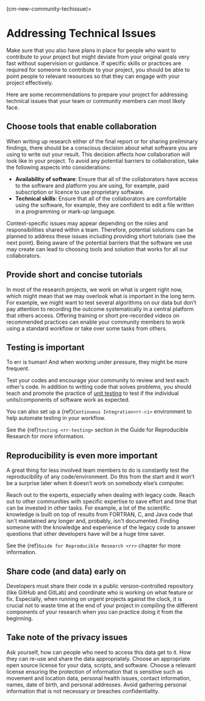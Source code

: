 (cm-new-community-techissue)=
# Addressing Technical Issues

Make sure that you also have plans in place for people who want to contribute to your project but might deviate from your original goals very fast without supervision or guidance.
If specific skills or practices are required for someone to contribute to your project, you should be able to point people to relevant resources so that they can engage with your project effectively.

Here are some recommendations to prepare your project for addressing technical issues that your team or community members can most likely face.

## Choose tools that enable collaboration

When writing up research either of the final report or for sharing preliminary findings, there should be a conscious decision about what software you are using to write out your result. 
This decision affects how collaboration will look like in your project. 
To avoid any potential barriers to collaboration, take the following aspects into considerations:
* **Availability of software**: Ensure that all of the collaborators have access to the software and platform you are using, for example, paid subscription or licence to use proprietary software.
* **Technical skills**: Ensure that all of the collaborators are comfortable using the software, for example, they are confident to edit a file written in a programming or mark-up language.

Context-specific issues may appear depending on the roles and responsibilities shared within a team.
Therefore, potential solutions can be planned to address these issues including providing short tutorials (see the next point). 
Being aware of the potential barriers that the software we use may create can lead to choosing tools and solution that works for all our collaborators.

## Provide short and concise tutorials

In most of the research projects, we work on what is urgent right now, which might mean that we may overlook what is important in the long term.
For example, we might want to test several algorithms on our data but don’t pay attention to recording the outcome systematically in a central platform that others access.
Offering training or short pre-recorded videos on recommended practices can enable your community members to work using a standard workflow or take over some tasks from others.

## Testing is important

To err is human! And when working under pressure, they might be more frequent.

Test your codes and encourage your community to review and test each other's code.
In addition to writing code that solves problems, you should teach and promote the practice of [unit testing](http://softwaretestingfundamentals.com/unit-testing/) to test if the individual units/components of software work as expected.

You can also set up a {ref}`Continuous Integration<rr-ci>` environment to help automate testing in your workflow.

See the {ref}`testing <rr-testing>` section in the Guide for Reproducible Research for more information.

## Reproducibility is even more important

A great thing for less involved team members to do is constantly test the reproducibility of any code/environment.
Do this from the start and it won’t be a surprise later when it doesn’t work on somebody else’s computer.

Reach out to the experts, especially when dealing with legacy code.
Reach out to other communities with specific expertise to save effort and time that can be invested in other tasks. For example, a lot of the scientific knowledge is built on top of results from FORTRAN, C, and Java code that isn't maintained any longer and, probably, isn't documented. Finding someone with the knowledge and experience of the legacy code to answer questions that other developers have will be a huge time saver.

See the {ref}`Guide for Reproducible Research <rr>` chapter for more information.

## Share code (and data) early on

Developers must share their code in a public version-controlled repository (like GitHub and GitLab) and coordinate who is working on what feature or fix.
Especially, when running on urgent projects against the clock, it is crucial not to waste time at the end of your project in compiling the different components of your research when you can practice doing it from the beginning.

## Take note of the privacy issues

Ask yourself, how can people who need to access this data get to it.
How they can re-use and share the data appropriately.
Choose an appropriate open source license for your data, scripts, and software.
Choose a relevant license ensuring the protection of information that is sensitive such as movement and location data, personal health issues, contact information, names, date of birth, and personal addresses.
Avoid gathering personal information that is not necessary or breaches confidentiality.

